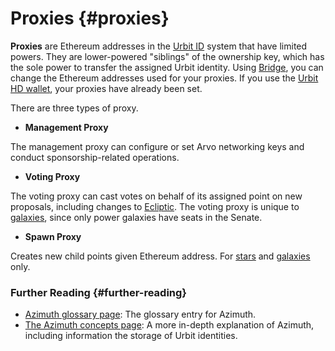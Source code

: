 # Proxies {#proxies}

**Proxies** are Ethereum addresses in the [Urbit ID](azimuth.md) system that have limited powers. They are lower-powered "siblings" of the ownership key, which has the sole power to transfer the assigned Urbit identity. Using [Bridge](bridge.md), you can change the Ethereum addresses used for your proxies. If you use the [Urbit HD wallet](hdwallet.md), your proxies have already been set.

There are three types of proxy.

- **Management Proxy**

The management proxy can configure or set Arvo networking keys and conduct sponsorship-related operations.

- **Voting Proxy**

The voting proxy can cast votes on behalf of its assigned point on new proposals, including changes to [Ecliptic](ecliptic.md). The voting proxy is unique to [galaxies](galaxy.md), since only power galaxies have seats in the Senate.

- **Spawn Proxy**

Creates new child points given Ethereum address. For [stars](star.md) and [galaxies](galaxy.md) only.


### Further Reading {#further-reading}

- [Azimuth glossary page](azimuth.md): The glossary entry for Azimuth.
- [The Azimuth concepts page](../system/identity/guides/advanced-azimuth-tools.md): A more in-depth explanation of Azimuth, including information the storage of Urbit identities.
